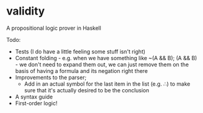 # validity
A propositional logic prover in Haskell 

Todo:
- Tests (I do have a little feeling some stuff isn't right)
- Constant folding - e.g. when we have something like ~(A && B); (A && B) - we don't need to expand them out, we can just remove them on the basis of having a formula and its negation right there
- Improvements to the parser; 
    - Add in an actual symbol for the last item in the list (e.g. ∴) to make sure that it's actually desired to be the conclusion
- A syntax guide
- First-order logic!

